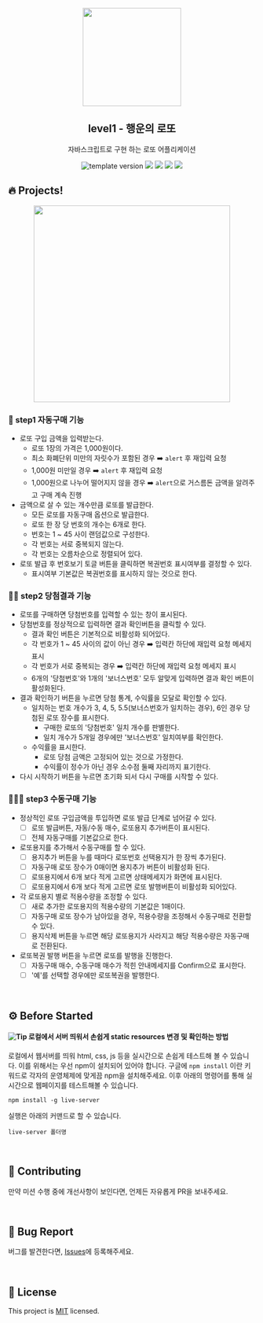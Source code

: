 <p align="middle" >
  <img width="200px;" src="./src/images/lotto_ball.png"/>
</p>
<h2 align="middle">level1 - 행운의 로또</h2>
<p align="middle">자바스크립트로 구현 하는 로또 어플리케이션</p>
<p align="middle">
<img src="https://img.shields.io/badge/version-1.0.0-blue?style=flat-square" alt="template version"/>
<img src="https://img.shields.io/badge/language-html-red.svg?style=flat-square"/>
<img src="https://img.shields.io/badge/language-css-blue.svg?style=flat-square"/>
<img src="https://img.shields.io/badge/language-js-yellow.svg?style=flat-square"/>
<a href="https://github.com/daybrush/moveable/blob/master/LICENSE" target="_blank">
  <img src="https://img.shields.io/github/license/daybrush/moveable.svg?style=flat-square&label=license&color=08CE5D"/>
  </a>
</p>

## 🔥 Projects!

<p align="middle">
  <img width="400" src="./src/images/lotto_ui.png">
</p>

### 🎯 step1 자동구매 기능

- 로또 구입 금액을 입력받는다.
  - 로또 1장의 가격은 1,000원이다.
  - 최소 화폐단위 미만의 자릿수가 포함된 경우 ➡️ `alert` 후 재입력 요청
  - 1,000원 미만일 경우 ➡️ `alert` 후 재입력 요청
  - 1,000원으로 나누어 떨어지지 않을 경우 ➡️ `alert`으로 거스름돈 금액을 알려주고 구매 계속 진행
- 금액으로 살 수 있는 개수만큼 로또를 발급한다.
  - 모든 로또를 자동구매 옵션으로 발급한다.
  - 로또 한 장 당 번호의 개수는 6개로 한다.
  - 번호는 1 ~ 45 사이 랜덤값으로 구성한다.
  - 각 번호는 서로 중복되지 않는다.
  - 각 번호는 오름차순으로 정렬되어 있다.
- 로또 발급 후 번호보기 토글 버튼을 클릭하면 복권번호 표시여부를 결정할 수 있다.
  - 표시여부 기본값은 복권번호를 표시하지 않는 것으로 한다.

### 🎯🎯 step2 당첨결과 기능

- 로또를 구매하면 당첨번호를 입력할 수 있는 창이 표시된다.
- 당첨번호를 정상적으로 입력하면 결과 확인버튼을 클릭할 수 있다.
  - 결과 확인 버튼은 기본적으로 비활성화 되어있다.
  - 각 번호가 1 ~ 45 사이의 값이 아닌 경우 ➡️ 입력칸 하단에 재입력 요청 메세지 표시
  - 각 번호가 서로 중복되는 경우 ➡️ 입력칸 하단에 재입력 요청 메세지 표시
  - 6개의 '당첨번호'와 1개의 '보너스번호' 모두 알맞게 입력하면 결과 확인 버튼이 활성화된다.
- 결과 확인하기 버튼을 누르면 당첨 통계, 수익률을 모달로 확인할 수 있다.
  - 일치하는 번호 개수가 3, 4, 5, 5.5(보너스번호가 일치하는 경우), 6인 경우 당첨된 로또 장수를 표시한다.
    - 구매한 로또의 '당첨번호' 일치 개수를 판별한다.
    - 일치 개수가 5개일 경우에만 '보너스번호' 일치여부를 확인한다.
  - 수익률을 표시한다.
    - 로또 당첨 금액은 고정되어 있는 것으로 가정한다.
    - 수익률이 정수가 아닌 경우 소수점 둘째 자리까지 표기한다.
- 다시 시작하기 버튼을 누르면 초기화 되서 다시 구매를 시작할 수 있다.

### 🎯🎯🎯 step3 수동구매 기능

- 정상적인 로또 구입금액을 투입하면 로또 발급 단계로 넘어갈 수 있다.
  - [ ] 로또 발급버튼, 자동/수동 매수, 로또용지 추가버튼이 표시된다.
  - [ ] 전체 자동구매를 기본값으로 한다.
- 로또용지를 추가해서 수동구매를 할 수 있다.
  - [ ] 용지추가 버튼을 누를 때마다 로또번호 선택용지가 한 장씩 추가된다.
  - [ ] 자동구매 로또 장수가 0매이면 용지추가 버튼이 비활성화 된다.
  - [ ] 로또용지에서 6개 보다 적게 고르면 상태메세지가 화면에 표시된다.
  - [ ] 로또용지에서 6개 보다 적게 고르면 로또 발행버튼이 비활성화 되어있다.
- 각 로또용지 별로 적용수량을 조정할 수 있다.
  - [ ] 새로 추가한 로또용지의 적용수량의 기본값은 1매이다.
  - [ ] 자동구매 로또 장수가 남아있을 경우, 적용수량을 조정해서 수동구매로 전환할 수 있다.
  - [ ] 용지삭제 버튼을 누르면 해당 로또용지가 사라지고 해당 적용수량은 자동구매로 전환된다.
- 로또복권 발행 버튼을 누르면 로또를 발행을 진행한다.
  - [ ] 자동구매 매수, 수동구매 매수가 적힌 안내메세지를 Confirm으로 표시한다.
  - [ ] '예'를 선택할 경우에만 로또복권을 발행한다.

<br>

## ⚙️ Before Started

#### <img alt="Tip" src="https://img.shields.io/static/v1.svg?label=&message=Tip&style=flat-square&color=673ab8"> 로컬에서 서버 띄워서 손쉽게 static resources 변경 및 확인하는 방법

로컬에서 웹서버를 띄워 html, css, js 등을 실시간으로 손쉽게 테스트해 볼 수 있습니다. 이를 위해서는 우선 npm이 설치되어 있어야 합니다. 구글에 `npm install` 이란 키워드로 각자의 운영체제에 맞게끔 npm을 설치해주세요. 이후 아래의 명령어를 통해 실시간으로 웹페이지를 테스트해볼 수 있습니다.

```
npm install -g live-server
```

실행은 아래의 커맨드로 할 수 있습니다.

```
live-server 폴더명
```

<br>

## 👏 Contributing

만약 미션 수행 중에 개선사항이 보인다면, 언제든 자유롭게 PR을 보내주세요.

<br>

## 🐞 Bug Report

버그를 발견한다면, [Issues](https://github.com/woowacourse/javascript-lotto/issues)에 등록해주세요.

<br>

## 📝 License

This project is [MIT](https://github.com/woowacourse/javascript-lotto/blob/main/LICENSE) licensed.

